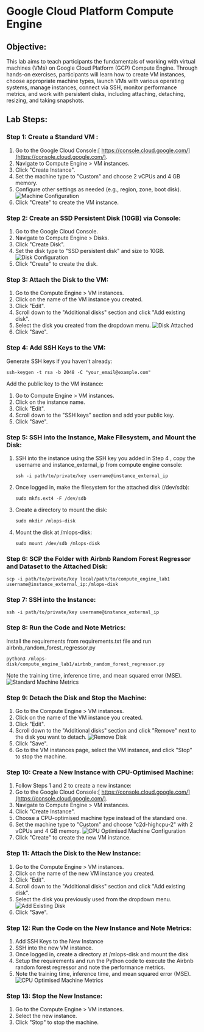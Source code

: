 

# **Google Cloud Platform Compute Engine**


## **Objective:**

This lab aims to teach participants the fundamentals of working with virtual machines (VMs) on Google Cloud Platform (GCP) Compute Engine. Through hands-on exercises, participants will learn how to create VM instances, choose appropriate machine types, launch VMs with various operating systems, manage instances, connect via SSH, monitor performance metrics, and work with persistent disks, including attaching, detaching, resizing, and taking snapshots.


## **Lab Steps:**


### **Step 1: Create a Standard VM :**



1. Go to the Google Cloud Console:[ https://console.cloud.google.com/](https://console.cloud.google.com/).
2. Navigate to Compute Engine > VM instances.
3. Click "Create Instance".
4. Set the machine type to "Custom" and choose 2 vCPUs and 4 GB memory.
5. Configure other settings as needed (e.g., region, zone, boot disk).
![Machine Configuration](assets/standard-machine-configuration.png)
6. Click "Create" to create the VM instance.


### **Step 2: Create an SSD Persistent Disk (10GB) via Console:**



1. Go to the Google Cloud Console.
2. Navigate to Compute Engine > Disks.
3. Click "Create Disk".
4. Set the disk type to "SSD persistent disk" and size to 10GB.
![Disk Configuration](assets/disk-configuration.png)
5. Click "Create" to create the disk.


### **Step 3: Attach the Disk to the VM:**

1. Go to the Compute Engine > VM instances.
2. Click on the name of the VM instance you created.
3. Click "Edit".
4. Scroll down to the "Additional disks" section and click "Add existing disk".
5. Select the disk you created from the dropdown menu.
![Disk Attached](assets/attach-disk.png)
6. Click "Save".


### **Step 4: Add SSH Keys to the VM:**

Generate SSH keys if you haven't already: 



```
ssh-keygen -t rsa -b 2048 -C "your_email@example.com"
```


Add the public key to the VM instance:

1. Go to Compute Engine > VM instances.
2. Click on the instance name.
3. Click "Edit".
4. Scroll down to the "SSH keys" section and add your public key.
5. Click "Save".


### **Step 5: SSH into the Instance, Make Filesystem, and Mount the Disk:**


1. SSH into the instance using the SSH key you added in Step 4 , copy the username and instance_external_ip from compute engine console:

    ```
   ssh -i path/to/private/key username@instance_external_ip
   ```


2. Once logged in, make the filesystem for the attached disk (/dev/sdb):

      ```
   sudo mkfs.ext4 -F /dev/sdb
   ```


3. Create a directory to mount the disk:

      ```
   sudo mkdir /mlops-disk
   ```


4. Mount the disk at /mlops-disk:

      ```
   sudo mount /dev/sdb /mlops-disk
   ```



### **Step 6: SCP the Folder with Airbnb Random Forest Regressor and Dataset to the Attached Disk:**


```
scp -i path/to/private/key local/path/to/compute_engine_lab1 username@instance_external_ip:/mlops-disk
```



### **Step 7: SSH into the Instance:**


```
ssh -i path/to/private/key username@instance_external_ip
```



### **Step 8: Run the Code and Note Metrics:**

Install the requirements from requirements.txt file and run airbnb_random_forest_regressor.py


```
python3 /mlops-disk/compute_engine_lab1/airbnb_random_forest_regressor.py
```


Note the training time, inference time, and mean squared error (MSE).
![Standard Machine Metrics](assets/standard-machine-metrics.png)


### **Step 9: Detach the Disk and Stop the Machine:**

1. Go to the Compute Engine > VM instances.
2. Click on the name of the VM instance you created.
3. Click "Edit".
4. Scroll down to the "Additional disks" section and click "Remove" next to the disk you want to detach.
   ![Remove Disk](assets/detach-disk.png)
5. Click "Save".
6. Go to the VM instances page, select the VM instance, and click "Stop" to stop the machine.


### **Step 10: Create a New Instance with CPU-Optimised Machine:**



1. Follow Steps 1 and 2 to create a new instance:
2. Go to the Google Cloud Console:[ https://console.cloud.google.com/](https://console.cloud.google.com/).
3. Navigate to Compute Engine > VM instances.
4. Click "Create Instance".
5. Choose a CPU-optimised machine type instead of the standard one.
6. Set the machine type to "Custom" and choose "c2d-highcpu-2" with 2 vCPUs and 4 GB memory.
   ![CPU Optimised Machine Configuration](assets/cpu-optimised-machine-configuration.png)
7. Click "Create" to create the new VM instance.


### **Step 11: Attach the Disk to the New Instance:**

1. Go to the Compute Engine > VM instances.
2. Click on the name of the new VM instance you created.
3. Click "Edit".
4. Scroll down to the "Additional disks" section and click "Add existing disk".
5. Select the disk you previously used from the dropdown menu.
   ![Add Existing Disk](assets/attach-disk-cpu-optimised-vm.png)
6. Click "Save".



### **Step 12: Run the Code on the New Instance and Note Metrics:**



1. Add SSH Keys to the New Instance
2. SSH into the new VM instance.
3. Once logged in, create a directory at /mlops-disk and mount the disk
4. Setup the requirements and run the Python code to execute the Airbnb random forest regressor and note the performance metrics.
5. Note the training time, inference time, and mean squared error (MSE).
   ![CPU Optimised Machine Metrics](assets/cpu-optimised-machine-metrics.png)


### **Step 13: Stop the New Instance:**



1. Go to the Compute Engine > VM instances.
2. Select the new instance.
3. Click "Stop" to stop the machine.